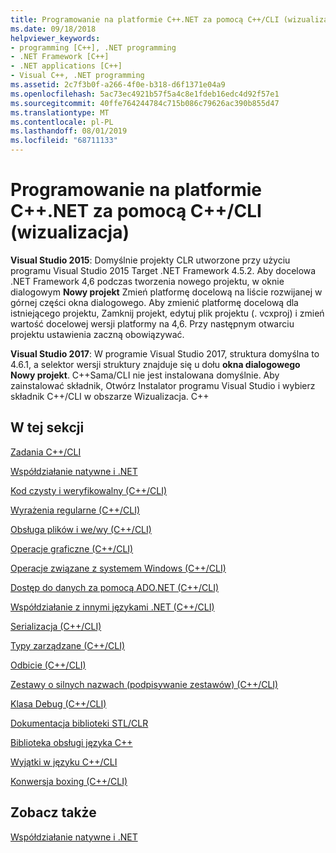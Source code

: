 ```yaml
---
title: Programowanie na platformie C++.NET za pomocą C++/CLI (wizualizacja)
ms.date: 09/18/2018
helpviewer_keywords:
- programming [C++], .NET programming
- .NET Framework [C++]
- .NET applications [C++]
- Visual C++, .NET programming
ms.assetid: 2c7f3b0f-a266-4f0e-b318-d6f1371e04a9
ms.openlocfilehash: 5ac73ec4921b57f5a4c8e1fdeb16edc4d92f57e1
ms.sourcegitcommit: 40ffe764244784c715b086c79626ac390b855d47
ms.translationtype: MT
ms.contentlocale: pl-PL
ms.lasthandoff: 08/01/2019
ms.locfileid: "68711133"
---
```

# <a name="net-programming-with-ccli-visual-c"></a>Programowanie na platformie C++.NET za pomocą C++/CLI (wizualizacja)

**Visual Studio 2015**: Domyślnie projekty CLR utworzone przy użyciu programu Visual Studio 2015 Target .NET Framework 4.5.2. Aby docelowa .NET Framework 4,6 podczas tworzenia nowego projektu, w oknie dialogowym **Nowy projekt** Zmień platformę docelową na liście rozwijanej w górnej części okna dialogowego. Aby zmienić platformę docelową dla istniejącego projektu, Zamknij projekt, edytuj plik projektu (. vcxproj) i zmień wartość docelowej wersji platformy na 4,6. Przy następnym otwarciu projektu ustawienia zaczną obowiązywać.

**Visual Studio 2017**: W programie Visual Studio 2017, struktura domyślna to 4.6.1, a selektor wersji struktury znajduje się u dołu **okna dialogowego Nowy projekt**. C++Sama/CLI nie jest instalowana domyślnie. Aby zainstalować składnik, Otwórz Instalator programu Visual Studio i wybierz składnik C++/CLI w obszarze Wizualizacja. C++

## <a name="in-this-section"></a>W tej sekcji

[Zadania C++/CLI](../dotnet/cpp-cli-tasks.md)

[Współdziałanie natywne i .NET](../dotnet/native-and-dotnet-interoperability.md)

[Kod czysty i weryfikowalny (C++/CLI)](../dotnet/pure-and-verifiable-code-cpp-cli.md)

[Wyrażenia regularne (C++/CLI)](../dotnet/regular-expressions-cpp-cli.md)

[Obsługa plików i we/wy (C++/CLI)](../dotnet/file-handling-and-i-o-cpp-cli.md)

[Operacje graficzne (C++/CLI)](../dotnet/graphics-operations-cpp-cli.md)

[Operacje związane z systemem Windows (C++/CLI)](../dotnet/windows-operations-cpp-cli.md)

[Dostęp do danych za pomocą ADO.NET (C++/CLI)](../dotnet/data-access-using-adonet-cpp-cli.md)

[Współdziałanie z innymi językami .NET (C++/CLI)](../dotnet/interoperability-with-other-dotnet-languages-cpp-cli.md)

[Serializacja (C++/CLI)](../dotnet/serialization-cpp-cli.md)

[Typy zarządzane (C++/CLI)](../dotnet/managed-types-cpp-cli.md)

[Odbicie (C++/CLI)](../dotnet/reflection-cpp-cli.md)

[Zestawy o silnych nazwach (podpisywanie zestawów) (C++/CLI)](../dotnet/strong-name-assemblies-assembly-signing-cpp-cli.md)

[Klasa Debug (C++/CLI)](../dotnet/debug-class-cpp-cli.md)

[Dokumentacja biblioteki STL/CLR](../dotnet/stl-clr-library-reference.md)

[Biblioteka obsługi języka C++](../dotnet/cpp-support-library.md)

[Wyjątki w języku C++/CLI](../dotnet/exceptions-in-cpp-cli.md)

[Konwersja boxing (C++/CLI)](../dotnet/boxing-cpp-cli.md)

## <a name="see-also"></a>Zobacz także

[Współdziałanie natywne i .NET](../dotnet/native-and-dotnet-interoperability.md)
